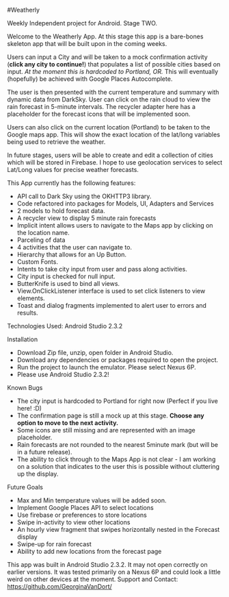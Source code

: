 #Weatherly

Weekly Independent project for Android. Stage TWO.

Welcome to the Weatherly App. At this stage this app is a bare-bones skeleton app that will be built upon in the coming weeks.

Users can input a City and will be taken to a mock confirmation activity (**click any city to continue!**) that populates a list of possible cities based on input. *At the moment this is hardcoded to Portland, OR.*  This will eventually (hopefully) be achieved with Google Places Autocomplete.

The user is then presented with the current temperature and summary with dynamic data from DarkSky.
User can click on the rain cloud to view the rain forecast in 5-minute intervals. The recycler adapter here has a placeholder for the forecast icons that will be implemented soon.

Users can also click on the current location (Portland) to be taken to the Google maps app. This will show the exact location of the lat/long variables being used to retrieve the weather.

In future stages, users will be able to create and edit a collection of cities which will be stored in Firebase. I hope to use geolocation services to select Lat/Long values for precise weather forecasts.

This App currently has the following features:
 - API call to Dark Sky using the OKHTTP3 library.
 - Code refactored into packages for Models, UI, Adapters and Services
 - 2 models to hold forecast data.
 - A recycler view to display 5 minute rain forecasts
 - Implicit intent allows users to navigate to the Maps app by clicking on the location name.
 - Parceling of data
 - 4 activities that the user can navigate to.
 - Hierarchy that allows for an Up Button.
 - Custom Fonts. 
 - Intents to take city input from user and pass along activities. 
 - City input is checked for null input. 
 - ButterKnife is used to bind all views.
 - View.OnClickListener interface is used to set click listeners to view
   elements.
 - Toast and dialog fragments implemented to alert user to
   errors and results.
   
Technologies Used:
Android Studio 2.3.2

Installation

 - Download Zip file, unzip, open folder in Android Studio.
 - Download any dependencies or packages required to open the project. 
 - Run the project to launch the emulator. Please select Nexus 6P.
 - Please use Android Studio 2.3.2!

Known Bugs
- The city input is hardcoded to Portland for right now (Perfect if you live here! :D) 
 - The confirmation page is still a mock up at this stage. **Choose any option to move to the next activity.**
 - Some icons are still missing and are represented with an image placeholder.
 - Rain forecasts are not rounded to the nearest 5minute mark (but will be in a future release).
 - The ability to click through to the Maps App is not clear - I am working on a solution that indicates to the user this is possible without cluttering up the display.

Future Goals

 - Max and Min temperature values will be added soon.
 - Implement Google Places API to select locations
 - Use firebase or preferences to store locations
 - Swipe in-activity to view other locations
 - An hourly view fragment that swipes horizontally nested in the Forecast display
 - Swipe-up for rain forecast
 - Ability to add new locations from the forecast page


This app was built in Android Studio 2.3.2. It may not open correctly on earlier versions. It was tested primarily on a Nexus 6P and could look a little weird on other devices at the moment.
Support and Contact:
https://github.com/GeorginaVanDort/
